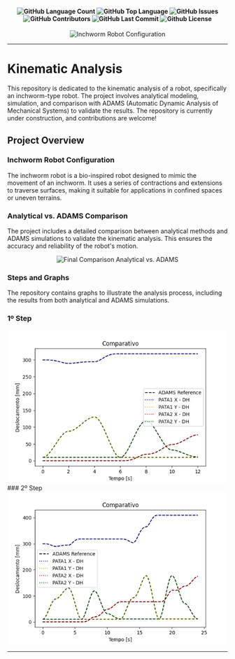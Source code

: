 <h4 align="center"> 
  <img alt="GitHub Language Count" src="https://img.shields.io/github/languages/count/isimanufatura/KinematicAnalysis" /> 
  <img alt="GitHub Top Language" src="https://img.shields.io/github/languages/top/isimanufatura/KinematicAnalysis" />  
  <img alt="GitHub Issues" src="https://img.shields.io/github/issues/isimanufatura/KinematicAnalysis" /> 
  <img alt="GitHub Contributors" src="https://img.shields.io/github/contributors/isimanufatura/KinematicAnalysis" /> 
  <img alt="GitHub Last Commit" src="https://img.shields.io/github/last-commit/isimanufatura/KinematicAnalysis" /> 
  <img alt="Github License" src="https://img.shields.io/github/license/isimanufatura/KinematicAnalysis" /> 
</h4>

<div align="center">
  <img src="https://github.com/user-attachments/assets/e868ca45-f40d-44e8-8955-5514e6d0603f" alt="Inchworm Robot Configuration" />
</div>

---
# Kinematic Analysis

This repository is dedicated to the kinematic analysis of a robot, specifically an inchworm-type robot. The project involves analytical modeling, simulation, and comparison with ADAMS (Automatic Dynamic Analysis of Mechanical Systems) to validate the results. The repository is currently under construction, and contributions are welcome!

## Project Overview

### Inchworm Robot Configuration

The inchworm robot is a bio-inspired robot designed to mimic the movement of an inchworm. It uses a series of contractions and extensions to traverse surfaces, making it suitable for applications in confined spaces or uneven terrains.


### Analytical vs. ADAMS Comparison

The project includes a detailed comparison between analytical methods and ADAMS simulations to validate the kinematic analysis. This ensures the accuracy and reliability of the robot's motion.

<div align="center">
  <img src="https://github.com/user-attachments/assets/c6f5bff0-4ca7-4764-b45a-28abd2daa874" alt="Final Comparison Analytical vs. ADAMS" />
</div>

### Steps and Graphs

The repository contains graphs to illustrate the analysis process, including the results from both analytical and ADAMS simulations.

### 1º Step
<div align="center">
  <img src="Result/Graph_ADAMS_PROG_STEP1.png" alt="Steps and Graphs" />
</div>
### 2º Step
<div align="center">
  <img src="Result/Graph_ADAMS_PROG_STEP2.png" alt="Steps and Graphs" />
</div>

---
